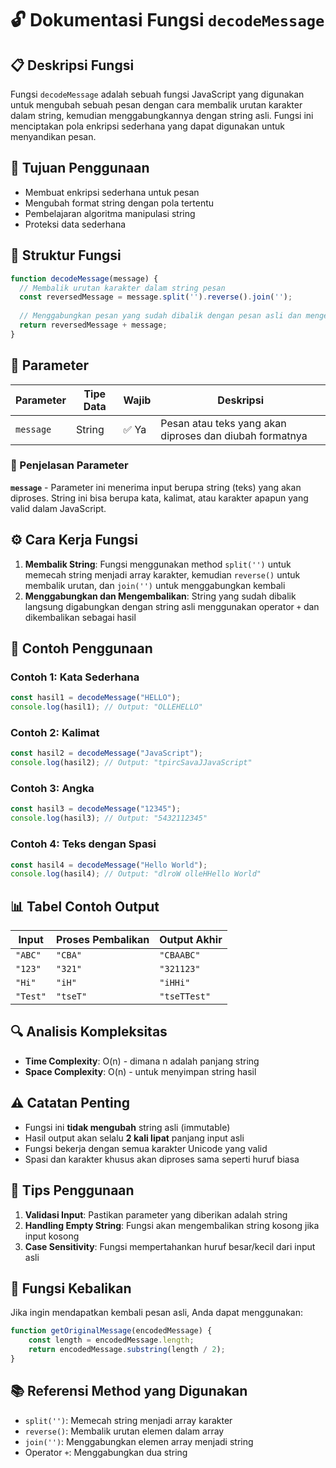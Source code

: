 # 🔓 Dokumentasi Fungsi `decodeMessage`

## 📋 Deskripsi Fungsi

Fungsi `decodeMessage` adalah sebuah fungsi JavaScript yang digunakan untuk mengubah sebuah pesan dengan cara membalik urutan karakter dalam string, kemudian menggabungkannya dengan string asli. Fungsi ini menciptakan pola enkripsi sederhana yang dapat digunakan untuk menyandikan pesan.

## 🎯 Tujuan Penggunaan

- Membuat enkripsi sederhana untuk pesan
- Mengubah format string dengan pola tertentu
- Pembelajaran algoritma manipulasi string
- Proteksi data sederhana

## 📝 Struktur Fungsi

```javascript
function decodeMessage(message) {
  // Membalik urutan karakter dalam string pesan
  const reversedMessage = message.split('').reverse().join('');
  
  // Menggabungkan pesan yang sudah dibalik dengan pesan asli dan mengembalikan hasilnya
  return reversedMessage + message;
}
```

## 🔧 Parameter

| Parameter | Tipe Data | Wajib | Deskripsi |
|-----------|-----------|-------|-----------|
| `message` | String | ✅ Ya | Pesan atau teks yang akan diproses dan diubah formatnya |

### 📖 Penjelasan Parameter

**`message`** - Parameter ini menerima input berupa string (teks) yang akan diproses. String ini bisa berupa kata, kalimat, atau karakter apapun yang valid dalam JavaScript.

## ⚙️ Cara Kerja Fungsi

1. **Membalik String**: Fungsi menggunakan method `split('')` untuk memecah string menjadi array karakter, kemudian `reverse()` untuk membalik urutan, dan `join('')` untuk menggabungkan kembali
2. **Menggabungkan dan Mengembalikan**: String yang sudah dibalik langsung digabungkan dengan string asli menggunakan operator `+` dan dikembalikan sebagai hasil

## 🎨 Contoh Penggunaan

### Contoh 1: Kata Sederhana
```javascript
const hasil1 = decodeMessage("HELLO");
console.log(hasil1); // Output: "OLLEHELLO"
```

### Contoh 2: Kalimat
```javascript
const hasil2 = decodeMessage("JavaScript");
console.log(hasil2); // Output: "tpircSavaJJavaScript"
```

### Contoh 3: Angka
```javascript
const hasil3 = decodeMessage("12345");
console.log(hasil3); // Output: "5432112345"
```

### Contoh 4: Teks dengan Spasi
```javascript
const hasil4 = decodeMessage("Hello World");
console.log(hasil4); // Output: "dlroW olleHHello World"
```

## 📊 Tabel Contoh Output

| Input | Proses Pembalikan | Output Akhir |
|-------|-------------------|--------------|
| `"ABC"` | `"CBA"` | `"CBAABC"` |
| `"123"` | `"321"` | `"321123"` |
| `"Hi"` | `"iH"` | `"iHHi"` |
| `"Test"` | `"tseT"` | `"tseTTest"` |

## 🔍 Analisis Kompleksitas

- **Time Complexity**: O(n) - dimana n adalah panjang string
- **Space Complexity**: O(n) - untuk menyimpan string hasil

## ⚠️ Catatan Penting

- Fungsi ini **tidak mengubah** string asli (immutable)
- Hasil output akan selalu **2 kali lipat** panjang input asli
- Fungsi bekerja dengan semua karakter Unicode yang valid
- Spasi dan karakter khusus akan diproses sama seperti huruf biasa

## 🧪 Tips Penggunaan

1. **Validasi Input**: Pastikan parameter yang diberikan adalah string
2. **Handling Empty String**: Fungsi akan mengembalikan string kosong jika input kosong
3. **Case Sensitivity**: Fungsi mempertahankan huruf besar/kecil dari input asli

## 🔄 Fungsi Kebalikan

Jika ingin mendapatkan kembali pesan asli, Anda dapat menggunakan:

```javascript
function getOriginalMessage(encodedMessage) {
    const length = encodedMessage.length;
    return encodedMessage.substring(length / 2);
}
```

## 📚 Referensi Method yang Digunakan

- `split('')`: Memecah string menjadi array karakter
- `reverse()`: Membalik urutan elemen dalam array
- `join('')`: Menggabungkan elemen array menjadi string
- Operator `+`: Menggabungkan dua string
